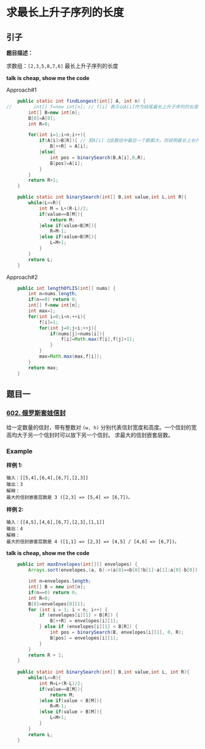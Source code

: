 # 求最长上升子序列的长度

## 引子

**题目描述：**

求数组：`[2,3,5,8,7,6]` 最长上升子序列的长度

**talk is cheap, show me the code**

Approach#1

```java
    public static int findLongest(int[] A, int n) {
//        int[] f=new int[n]; // f[i] 表示以A[i]作为结尾最长上升子序列的长度
        int[] B=new int[n];
        B[0]=A[0];
        int R=0;

        for(int i=1;i<n;i++){
            if(A[i]>B[R]){ // 若A[i] 比B数组中最后一个数都大，则说明最长上长升子序列的长度会加1
                B[++R] = A[i];
            }else{
                int pos = binarySearch(B,A[i],0,R);
                B[pos]=A[i];
            }
        }
        return R+1;
    }

    public static int binarySearch(int[] B,int value,int L,int R){
        while(L<=R){
            int M = L+(R-L)/2;
            if(value==B[M]){
                return M;
            }else if(value<B[M]){
                R=M-1;
            }else if(value>B[M]){
                L=M+1;
            }
        }
        return L;
    }
```

Approach#2

```java
    public int lengthOfLIS(int[] nums) {
        int n=nums.length;
        if(n==0) return 0;
        int[] f=new int[n];
        int max=1;
        for(int i=0;i<n;++i){
            f[i]=1;
            for(int j=0;j<i;++j){
                if(nums[j]<nums[i]){
                    f[i]=Math.max(f[i],f[j]+1);
                }
            }
            max=Math.max(max,f[i]);
        }
        return max;
    }
```



## 题目一

### [602. 俄罗斯套娃信封](https://www.lintcode.com/problem/russian-doll-envelopes/description)

给一定数量的信封，带有整数对 `(w, h)` 分别代表信封宽度和高度。一个信封的宽高均大于另一个信封时可以放下另一个信封。
 求最大的信封嵌套层数。

### Example

**样例 1:**

```
输入：[[5,4],[6,4],[6,7],[2,3]]
输出：3
解释：
最大的信封嵌套层数是 3 ([2,3] => [5,4] => [6,7])。
```

**样例 2:**

```
输入：[[4,5],[4,6],[6,7],[2,3],[1,1]]
输出：4
解释：
最大的信封嵌套层数是 4 ([1,1] => [2,3] => [4,5] / [4,6] => [6,7])。
```

**talk is cheap, show me the code**

```java
    public int maxEnvelopes(int[][] envelopes) {
        Arrays.sort(envelopes,(a, b)->(a[0]==b[0]?b[1]-a[1]:a[0]-b[0]));

        int n=envelopes.length;
        int[] B = new int[n];
        if(n==0) return 0;
        int R=0;
        B[0]=envelopes[0][1];
        for (int i = 1; i < n; i++) {
            if (envelopes[i][1] > B[R]) {
                B[++R] = envelopes[i][1];
            } else if (envelopes[i][1] < B[R]) {
                int pos = binarySearch(B, envelopes[i][1], 0, R);
                B[pos] = envelopes[i][1];
            }
        }
        return R + 1;
    }
    
    public static int binarySearch(int[] B,int value,int L, int R){
        while(L<=R){
            int M=L+(R-L)/2;
            if(value==B[M]){
                return M;
            }else if(value < B[M]){
                R=M-1;
            }else if(value > B[M]){
                L=M+1;
            }
        }
        return L;
    }
```

